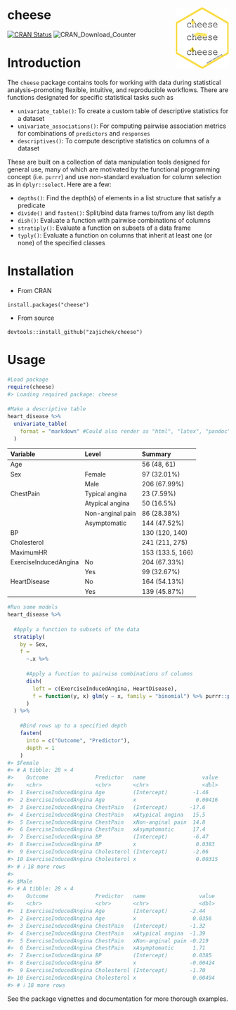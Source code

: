 
<!-- README.md is generated from README.Rmd. Please edit that file -->

# cheese <img src="man/figures/logo.png" align="right" height="139" />

<!-- badges: start -->

[![CRAN
Status](https://www.r-pkg.org/badges/version/cheese)](https://cran.r-project.org/package=cheese)
![CRAN_Download_Counter](http://cranlogs.r-pkg.org/badges/grand-total/cheese)
<!-- badges: end -->

# Introduction

The `cheese` package contains tools for working with data during
statistical analysis–promoting flexible, intuitive, and reproducible
workflows. There are functions designated for specific statistical tasks
such as

- `univariate_table()`: To create a custom table of descriptive
  statistics for a dataset
- `univariate_associations()`: For computing pairwise association
  metrics for combinations of `predictors` and `responses`
- `descriptives()`: To compute descriptive statistics on columns of a
  dataset

These are built on a collection of data manipulation tools designed for
general use, many of which are motivated by the functional programming
concept (i.e. `purrr`) and use non-standard evaluation for column
selection as in `dplyr::select`. Here are a few:

- `depths()`: Find the depth(s) of elements in a list structure that
  satisfy a predicate
- `divide()` and `fasten()`: Split/bind data frames to/from any list
  depth
- `dish()`: Evaluate a function with pairwise combinations of columns
- `stratiply()`: Evaluate a function on subsets of a data frame
- `typly()`: Evaluate a function on columns that inherit at least one
  (or none) of the specified classes

# Installation

- From CRAN

`install.packages("cheese")`

- From source

`devtools::install_github("zajichek/cheese")`

# Usage

``` r
#Load package
require(cheese)
#> Loading required package: cheese

#Make a descriptive table
heart_disease %>%
  univariate_table(
    format = "markdown" #Could also render as "html", "latex", "pandoc", or "none"
  )
```

| Variable              | Level            | Summary          |
|:----------------------|:-----------------|:-----------------|
| Age                   |                  | 56 (48, 61)      |
| Sex                   | Female           | 97 (32.01%)      |
|                       | Male             | 206 (67.99%)     |
| ChestPain             | Typical angina   | 23 (7.59%)       |
|                       | Atypical angina  | 50 (16.5%)       |
|                       | Non-anginal pain | 86 (28.38%)      |
|                       | Asymptomatic     | 144 (47.52%)     |
| BP                    |                  | 130 (120, 140)   |
| Cholesterol           |                  | 241 (211, 275)   |
| MaximumHR             |                  | 153 (133.5, 166) |
| ExerciseInducedAngina | No               | 204 (67.33%)     |
|                       | Yes              | 99 (32.67%)      |
| HeartDisease          | No               | 164 (54.13%)     |
|                       | Yes              | 139 (45.87%)     |

``` r
#Run some models
heart_disease %>%

  #Apply a function to subsets of the data
  stratiply(
    by = Sex,
    f =
      ~.x %>%
      
      #Apply a function to pairwise combinations of columns
      dish(
        left = c(ExerciseInducedAngina, HeartDisease),
        f = function(y, x) glm(y ~ x, family = "binomial") %>% purrr::pluck("coefficients") %>% tibble::enframe()
      )
  ) %>%
    
    #Bind rows up to a specified depth
    fasten(
      into = c("Outcome", "Predictor"),
      depth = 1
    )
#> $Female
#> # A tibble: 28 × 4
#>    Outcome               Predictor   name                  value
#>    <chr>                 <chr>       <chr>                 <dbl>
#>  1 ExerciseInducedAngina Age         (Intercept)        -1.46   
#>  2 ExerciseInducedAngina Age         x                   0.00416
#>  3 ExerciseInducedAngina ChestPain   (Intercept)       -17.6    
#>  4 ExerciseInducedAngina ChestPain   xAtypical angina   15.5    
#>  5 ExerciseInducedAngina ChestPain   xNon-anginal pain  14.8    
#>  6 ExerciseInducedAngina ChestPain   xAsymptomatic      17.4    
#>  7 ExerciseInducedAngina BP          (Intercept)        -6.47   
#>  8 ExerciseInducedAngina BP          x                   0.0383 
#>  9 ExerciseInducedAngina Cholesterol (Intercept)        -2.06   
#> 10 ExerciseInducedAngina Cholesterol x                   0.00315
#> # ℹ 18 more rows
#> 
#> $Male
#> # A tibble: 28 × 4
#>    Outcome               Predictor   name                 value
#>    <chr>                 <chr>       <chr>                <dbl>
#>  1 ExerciseInducedAngina Age         (Intercept)       -2.44   
#>  2 ExerciseInducedAngina Age         x                  0.0356 
#>  3 ExerciseInducedAngina ChestPain   (Intercept)       -1.32   
#>  4 ExerciseInducedAngina ChestPain   xAtypical angina  -1.39   
#>  5 ExerciseInducedAngina ChestPain   xNon-anginal pain -0.219  
#>  6 ExerciseInducedAngina ChestPain   xAsymptomatic      1.71   
#>  7 ExerciseInducedAngina BP          (Intercept)        0.0385 
#>  8 ExerciseInducedAngina BP          x                 -0.00424
#>  9 ExerciseInducedAngina Cholesterol (Intercept)       -1.70   
#> 10 ExerciseInducedAngina Cholesterol x                  0.00494
#> # ℹ 18 more rows
```

See the package vignettes and documentation for more thorough examples.
